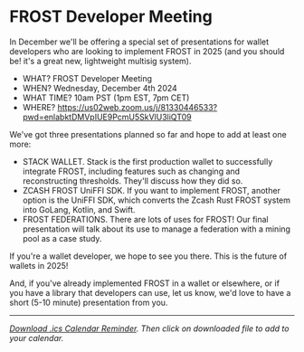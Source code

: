 # FROST Developer Meeting

In December we'll be offering a special set of presentations for wallet developers who are looking to implement FROST in 2025 (and you should be! it's a great new, lightweight multisig system).

* WHAT? FROST Developer Meeting
* WHEN? Wednesday, December 4th 2024
* WHAT TIME? 10am PST (1pm EST, 7pm CET)
* WHERE? https://us02web.zoom.us/j/81330446533?pwd=enlabktDMVpIUE9PcmU5SkVlU3liQT09

We've got three presentations planned so far and hope to add at least one more:

* STACK WALLET. Stack is the first production wallet to successfully integrate FROST, including features such as changing and reconstructing thresholds. They'll discuss how they did so.
* ZCASH FROST UniFFI SDK. If you want to implement FROST, another option is the UniFFI SDK, which converts the Zcash Rust FROST system into GoLang, Kotlin, and Swift.
* FROST FEDERATIONS. There are lots of uses for FROST! Our final presentation will talk about its use to manage a federation with a mining pool as a case study.

If you're a wallet developer, we hope to see you there. This is the future of wallets in 2025!

And, if you've already implemented FROST in a wallet or elsewhere, or if you have a library that developers can use, let us know, we'd love to have a short (5-10 minute) presentation from you.

---

*[Download .ics Calendar Reminder](https://developer.blockchaincommons.com/assets/ics/frost-dev-202412.ics). Then click on downloaded file to add to your calendar.*
